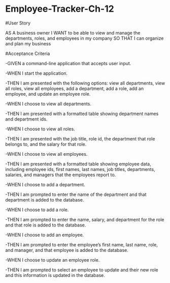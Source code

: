 # Employee-Tracker-Ch-12

#User Story

AS A business owner
I WANT to be able to view and manage the departments, roles, and employees in my company
SO THAT I can organize and plan my business

#Acceptance Criteria

-GIVEN a command-line application that accepts user input.

-WHEN I start the application.

-THEN I am presented with the following options: view all departments, view all roles, view all employees, add a department, add a role, add an employee, and update an employee role.

-WHEN I choose to view all departments.

-THEN I am presented with a formatted table showing department names and department ids.

-WHEN I choose to view all roles.

-THEN I am presented with the job title, role id, the department that role belongs to, and the salary for that role.

-WHEN I choose to view all employees.

-THEN I am presented with a formatted table showing employee data, including employee ids, first names, last names, job titles, departments, salaries, and managers that the employees report to.

-WHEN I choose to add a department.

-THEN I am prompted to enter the name of the department and that department is added to the database.

-WHEN I choose to add a role.

-THEN I am prompted to enter the name, salary, and department for the role and that role is added to the database.

-WHEN I choose to add an employee.

-THEN I am prompted to enter the employee’s first name, last name, role, and manager, and that employee is added to the database.

-WHEN I choose to update an employee role.

-THEN I am prompted to select an employee to update and their new role and this information is updated in the database.
